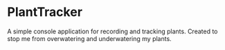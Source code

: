 # PlantTracker
A simple console application for recording and tracking plants. Created to stop me from overwatering and underwatering my plants.
